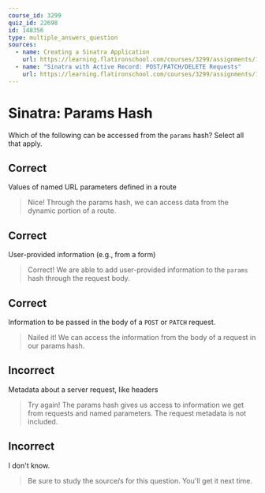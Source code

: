```yaml
---
course_id: 3299
quiz_id: 22698
id: 148356
type: multiple_answers_question
sources:
  - name: Creating a Sinatra Application
    url: https://learning.flatironschool.com/courses/3299/assignments/134039
  - name: "Sinatra with Active Record: POST/PATCH/DELETE Requests"
    url: https://learning.flatironschool.com/courses/3299/assignments/134063
---
```


# Sinatra: Params Hash

Which of the following can be accessed from the `params` hash? Select all that apply.

## Correct

Values of named URL parameters defined in a route

> Nice! Through the params hash, we can access data from the dynamic portion of
> a route.

## Correct

User-provided information (e.g., from a form)

> Correct! We are able to add user-provided information to the `params` hash
> through the request body.

## Correct

Information to be passed in the body of a `POST` or `PATCH` request.

> Nailed it! We can access the information from the body of a request in our
> params hash.

## Incorrect

Metadata about a server request, like headers

> Try again! The params hash gives us access to information we get from requests
> and named parameters. The request metadata is not included.

## Incorrect

I don't know.

> Be sure to study the source/s for this question. You'll get it next time.
